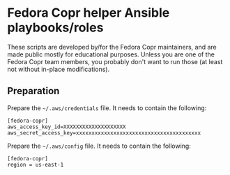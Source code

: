 Fedora Copr helper Ansible playbooks/roles
==========================================

These scripts are developed by/for the Fedora Copr maintainers, and are made
public mostly for educational purposes.  Unless you are one of the Fedora Copr
team members, you probably don't want to run those (at least not without
in-place modifications).


Preparation
-----------

Prepare the `~/.aws/credentials` file.  It needs to contain the following:

    [fedora-copr]
    aws_access_key_id=XXXXXXXXXXXXXXXXXXXX
    aws_secret_access_key=xxxxxxxxxxxxxxxxxxxxxxxxxxxxxxxxxxxxxxxx

Prepare the `~/.aws/config` file.  It needs to contain the following:

    [fedora-copr]
    region = us-east-1

